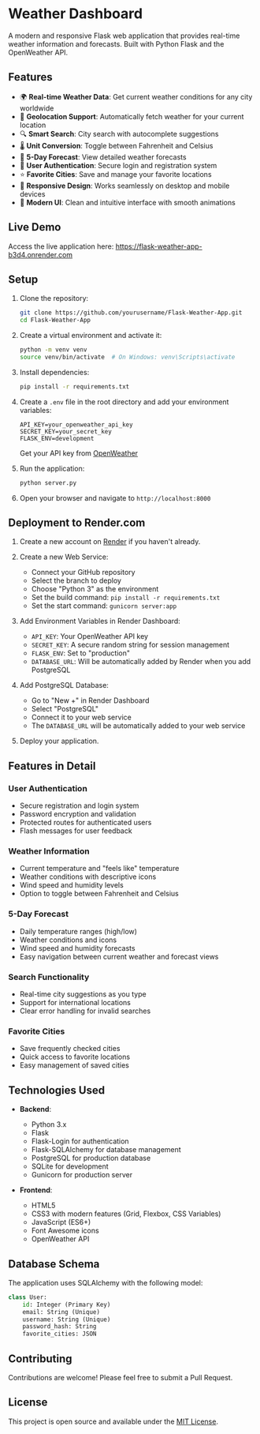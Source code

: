 # Weather Dashboard

A modern and responsive Flask web application that provides real-time weather information and forecasts. Built with Python Flask and the OpenWeather API.

## Features

- 🌍 **Real-time Weather Data**: Get current weather conditions for any city worldwide
- 📍 **Geolocation Support**: Automatically fetch weather for your current location
- 🔍 **Smart Search**: City search with autocomplete suggestions
- 🌡️ **Unit Conversion**: Toggle between Fahrenheit and Celsius
- 📅 **5-Day Forecast**: View detailed weather forecasts
- 👤 **User Authentication**: Secure login and registration system
- ⭐ **Favorite Cities**: Save and manage your favorite locations
- 📱 **Responsive Design**: Works seamlessly on desktop and mobile devices
- 🎨 **Modern UI**: Clean and intuitive interface with smooth animations

## Live Demo

Access the live application here: https://flask-weather-app-b3d4.onrender.com

## Setup

1. Clone the repository:
   ```bash
   git clone https://github.com/yourusername/Flask-Weather-App.git
   cd Flask-Weather-App
   ```

2. Create a virtual environment and activate it:
   ```bash
   python -m venv venv
   source venv/bin/activate  # On Windows: venv\Scripts\activate
   ```

3. Install dependencies:
   ```bash
   pip install -r requirements.txt
   ```

4. Create a `.env` file in the root directory and add your environment variables:
   ```
   API_KEY=your_openweather_api_key
   SECRET_KEY=your_secret_key
   FLASK_ENV=development
   ```
   Get your API key from [OpenWeather](https://openweathermap.org/api)

5. Run the application:
   ```bash
   python server.py
   ```

6. Open your browser and navigate to `http://localhost:8000`

## Deployment to Render.com

1. Create a new account on [Render](https://render.com) if you haven't already.

2. Create a new Web Service:
   - Connect your GitHub repository
   - Select the branch to deploy
   - Choose "Python 3" as the environment
   - Set the build command: `pip install -r requirements.txt`
   - Set the start command: `gunicorn server:app`

3. Add Environment Variables in Render Dashboard:
   - `API_KEY`: Your OpenWeather API key
   - `SECRET_KEY`: A secure random string for session management
   - `FLASK_ENV`: Set to "production"
   - `DATABASE_URL`: Will be automatically added by Render when you add PostgreSQL

4. Add PostgreSQL Database:
   - Go to "New +" in Render Dashboard
   - Select "PostgreSQL"
   - Connect it to your web service
   - The `DATABASE_URL` will be automatically added to your web service

5. Deploy your application.

## Features in Detail

### User Authentication
- Secure registration and login system
- Password encryption and validation
- Protected routes for authenticated users
- Flash messages for user feedback

### Weather Information
- Current temperature and "feels like" temperature
- Weather conditions with descriptive icons
- Wind speed and humidity levels
- Option to toggle between Fahrenheit and Celsius

### 5-Day Forecast
- Daily temperature ranges (high/low)
- Weather conditions and icons
- Wind speed and humidity forecasts
- Easy navigation between current weather and forecast views

### Search Functionality
- Real-time city suggestions as you type
- Support for international locations
- Clear error handling for invalid searches

### Favorite Cities
- Save frequently checked cities
- Quick access to favorite locations
- Easy management of saved cities

## Technologies Used

- **Backend**:
  - Python 3.x
  - Flask
  - Flask-Login for authentication
  - Flask-SQLAlchemy for database management
  - PostgreSQL for production database
  - SQLite for development
  - Gunicorn for production server

- **Frontend**:
  - HTML5
  - CSS3 with modern features (Grid, Flexbox, CSS Variables)
  - JavaScript (ES6+)
  - Font Awesome icons
  - OpenWeather API

## Database Schema

The application uses SQLAlchemy with the following model:

```python
class User:
    id: Integer (Primary Key)
    email: String (Unique)
    username: String (Unique)
    password_hash: String
    favorite_cities: JSON
```

## Contributing

Contributions are welcome! Please feel free to submit a Pull Request.

## License

This project is open source and available under the [MIT License](LICENSE).
